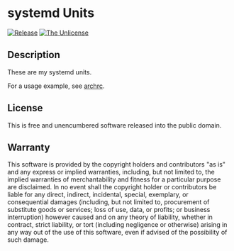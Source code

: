 # systemd Units

[![Release](https://img.shields.io/github/release/rxrc/systemd-units.svg)](https://github.com/rxrc/systemd-units/releases)
[![The Unlicense](https://img.shields.io/github/license/rxrc/systemd-units.svg)](./LICENSE.txt)

## Description

These are my systemd units.

For a usage example, see [archrc].

[archrc]: https://github.com/rxrc/archrc

## License

This is free and unencumbered software released into the public domain.

## Warranty

This software is provided by the copyright holders and contributors "as is" and
any express or implied warranties, including, but not limited to, the implied
warranties of merchantability and fitness for a particular purpose are
disclaimed. In no event shall the copyright holder or contributors be liable for
any direct, indirect, incidental, special, exemplary, or consequential damages
(including, but not limited to, procurement of substitute goods or services;
loss of use, data, or profits; or business interruption) however caused and on
any theory of liability, whether in contract, strict liability, or tort
(including negligence or otherwise) arising in any way out of the use of this
software, even if advised of the possibility of such damage.
